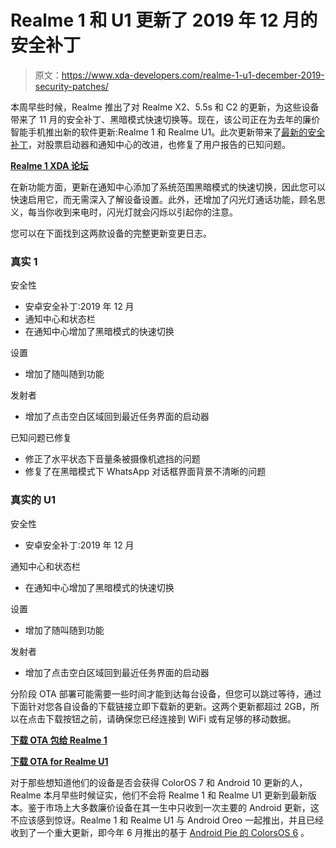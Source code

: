 # Realme 1 和 U1 更新了 2019 年 12 月的安全补丁

> 原文：<https://www.xda-developers.com/realme-1-u1-december-2019-security-patches/>

本周早些时候，Realme 推出了对 Realme X2、5.5s 和 C2 的更新，为这些设备带来了 11 月的安全补丁、黑暗模式快速切换等。现在，该公司正在为去年的廉价智能手机推出新的软件更新:Realme 1 和 Realme U1。此次更新带来了[最新的安全补丁](https://www.xda-developers.com/december-2019-android-security-patches/)，对股票启动器和通知中心的改进，也修复了用户报告的已知问题。

**[Realme 1 XDA 论坛](https://forum.xda-developers.com/realme-1)**

在新功能方面，更新在通知中心添加了系统范围黑暗模式的快速切换，因此您可以快速启用它，而无需深入了解设备设置。此外，还增加了闪光灯通话功能，顾名思义，每当你收到来电时，闪光灯就会闪烁以引起你的注意。

您可以在下面找到这两款设备的完整更新变更日志。

### 真实 1

安全性

*   安卓安全补丁:2019 年 12 月
*   通知中心和状态栏
*   在通知中心增加了黑暗模式的快速切换

设置

*   增加了随叫随到功能

发射者

*   增加了点击空白区域回到最近任务界面的启动器

已知问题已修复

*   修正了水平状态下音量条被摄像机遮挡的问题
*   修复了在黑暗模式下 WhatsApp 对话框界面背景不清晰的问题

### 真实的 U1

安全性

*   安卓安全补丁:2019 年 12 月

通知中心和状态栏

*   在通知中心增加了黑暗模式的快速切换

设置

*   增加了随叫随到功能

发射者

*   增加了点击空白区域回到最近任务界面的启动器

分阶段 OTA 部署可能需要一些时间才能到达每台设备，但您可以跳过等待，通过下面针对您各自设备的下载链接立即下载新的更新。这两个更新都超过 2GB，所以在点击下载按钮之前，请确保您已经连接到 WiFi 或有足够的移动数据。

**[下载 OTA 包给 Realme 1](https://download.c.realme.com/osupdate/RMX1831EX_11_OTA_0160_all_awTNNeGS5nwf.ozip)**

**[下载 OTA for Realme U1](https://download.c.realme.com/osupdate/CPH1861EX_11_OTA_0460_all_Kk9QYZhhbPlJ.ozip)**

对于那些想知道他们的设备是否会获得 ColorOS 7 和 Android 10 更新的人，Realme 本月早些时候证实，他们不会将 Realme 1 和 Realme U1 更新到最新版本。鉴于市场上大多数廉价设备在其一生中只收到一次主要的 Android 更新，这不应该感到惊讶。Realme 1 和 Realme U1 与 Android Oreo 一起推出，并且已经收到了一个重大更新，即今年 6 月推出的基于 [Android Pie 的 ColorsOS 6](https://www.xda-developers.com/realme-1-u1-android-pie-coloros-6-beta/) 。